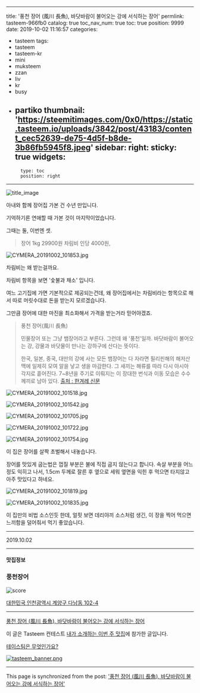 
---
title: '풍천 장어 (風川 長魚), 바닷바람이 불어오는 강에 서식하는 장어'
permlink: tasteem-966fb0
catalog: true
toc_nav_num: true
toc: true
position: 9999
date: 2019-10-02 11:16:57
categories:
- tasteem
tags:
- tasteem
- tasteem-kr
- mini
- muksteem
- zzan
- liv
- kr
- busy
- partiko
thumbnail: 'https://steemitimages.com/0x0/https://static.tasteem.io/uploads/3842/post/43183/content_cec52639-de75-4d5f-b8de-3b86fb5945f8.jpeg'
sidebar:
    right:
        sticky: true
widgets:
    -
        type: toc
        position: right
---


![title_image](https://steemitimages.com/0x0/https://static.tasteem.io/uploads/3842/post/43183/content_cec52639-de75-4d5f-b8de-3b86fb5945f8.jpeg)

아내와 함께 장어집 가본 건 수년 만입니다.

기억하기론 연애할 때 가본 것이 마지막이었습니다.

그때는 둘, 이번엔 셋.

> 장어 1kg 29900원
> 차림비 인당 4000원,

![CYMERA_20191002_101853.jpg](https://steemitimages.com/0x0/https://static.tasteem.io/uploads/image/image/215099/eeb516c1-9003-4817-8f2e-c51317a539f8.jpeg)

차림비는 왜 받는걸까요.

차림비 항목을 보면 '숯불과 채소' 입니다.

여느 고기집에 가면 기본적으로 제공되는건데,
왜 장어집에서는 차림비라는 항목으로 해서 따로 머릿수대로 돈을 받는지 모르겠습니다.

그만큼 장어에 대한 마진을 최소화해서 가격을 받는거라 믿어야겠죠.

> 풍천 장어(風川 長魚)
>
> 민물장어 또는 그냥 뱀장어라고 부른다.
> 그런데 왜 '풍천'일까.
> 바닷바람이 불어오는 강,
> 강물과 바닷물이 만나는 강하구에 산다는 뜻이다.
> 
> 한국, 일본, 중국, 대만의 강에 사는 모든 뱀장어는 다 자라면 필리핀해의 해저산맥에 일제히 모여 알을 낳고 생을 마감한다. 그 새끼는 해류를 따라 다시 아시아 각지로 흩어진다. 7~8년을 주기로 이뤄지는 이 장대한 번식과 이동 모습은 수수께끼로 남아 있다.
> [출처 : 한겨레 신문](http://www.hani.co.kr/arti/society/environment/522821.html#csidxae0581547d01d11ad2e93b0d0edd0be)

![CYMERA_20191002_101518.jpg](https://steemitimages.com/0x0/https://static.tasteem.io/uploads/image/image/215100/eeb516c1-9003-4817-8f2e-c51317a539f8.jpeg)

![CYMERA_20191002_101542.jpg](https://steemitimages.com/0x0/https://static.tasteem.io/uploads/image/image/215101/eeb516c1-9003-4817-8f2e-c51317a539f8.jpeg)

![CYMERA_20191002_101705.jpg](https://steemitimages.com/0x0/https://static.tasteem.io/uploads/image/image/215102/eeb516c1-9003-4817-8f2e-c51317a539f8.jpeg)

![CYMERA_20191002_101722.jpg](https://steemitimages.com/0x0/https://static.tasteem.io/uploads/image/image/215103/eeb516c1-9003-4817-8f2e-c51317a539f8.jpeg)

![CYMERA_20191002_101754.jpg](https://steemitimages.com/0x0/https://static.tasteem.io/uploads/image/image/215104/eeb516c1-9003-4817-8f2e-c51317a539f8.jpeg)

이 집은 장어를 살짝 초벌해서 내놓습니다.

장어를 맛있게 굽는법은 껍질 부분은 불에 직접 굽지 않는다고 합니다.
속살 부분을 어느정도 익히고 나서, 1.5cm 두께로 잘른 후 옆으로 세워 옆면을 익힌 후 먹으면 타지않고 아주 맛있다고 하네요.

![CYMERA_20191002_101819.jpg](https://steemitimages.com/0x0/https://static.tasteem.io/uploads/image/image/215105/eeb516c1-9003-4817-8f2e-c51317a539f8.jpeg)

![CYMERA_20191002_101835.jpg](https://steemitimages.com/0x0/https://static.tasteem.io/uploads/image/image/215106/eeb516c1-9003-4817-8f2e-c51317a539f8.jpeg)

이 집만의 비법 소스인듯 한데, 얼핏 보면 데리야끼 소스처럼 생긴, 이 장을 찍어 먹으면 느끼함을 덜어줘서 먹기 좋았습니다.

---

2019.10.02

---

#### 맛집정보

### 풍천장어

![score](https://steemitimages.com/0x0/https://static.tasteem.io/images/steem/2Crowns.png)

[대한민국 인천광역시 계양구 다남동 102-4](https://kr.tasteem.io/post/43183#map)

---

[풍천 장어 (風川 長魚), 바닷바람이 불어오는 강에 서식하는 장어](https://kr.tasteem.io/post/43183)

이 글은 Tasteem 컨테스트
[내가 소개하는  이번 주 맛집](https://kr.tasteem.io/event/625)에 참가한 글입니다.

[테이스팀은 무엇인가요?](https://kr.tasteem.io/about)

[![tasteem_banner.png](https://steemitimages.com/0x0/https://static.tasteem.io/images/tasteem_banner_v3.png)](https://kr.tasteem.io)

- - -

This page is synchronized from the post: ['풍천 장어 (風川 長魚), 바닷바람이 불어오는 강에 서식하는 장어'](https://steemit.com/@lucky2015/tasteem-966fb0)
